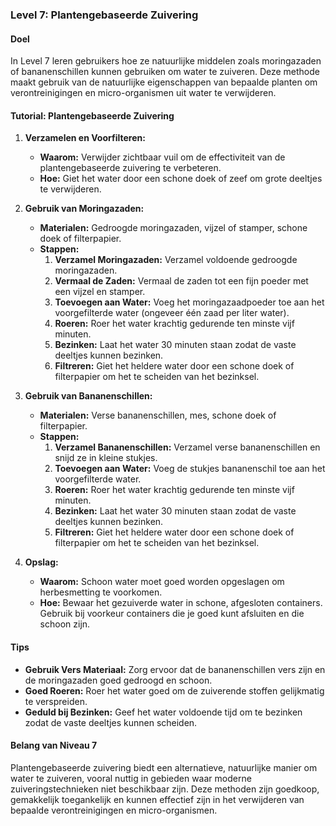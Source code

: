 ### Level 7: Plantengebaseerde Zuivering

#### Doel
In Level 7 leren gebruikers hoe ze natuurlijke middelen zoals moringazaden of bananenschillen kunnen gebruiken om water te zuiveren. Deze methode maakt gebruik van de natuurlijke eigenschappen van bepaalde planten om verontreinigingen en micro-organismen uit water te verwijderen.

#### Tutorial: Plantengebaseerde Zuivering

1. **Verzamelen en Voorfilteren:**
   - **Waarom:** Verwijder zichtbaar vuil om de effectiviteit van de plantengebaseerde zuivering te verbeteren.
   - **Hoe:** Giet het water door een schone doek of zeef om grote deeltjes te verwijderen.

2. **Gebruik van Moringazaden:**
   - **Materialen:** Gedroogde moringazaden, vijzel of stamper, schone doek of filterpapier.
   - **Stappen:**
     1. **Verzamel Moringazaden:** Verzamel voldoende gedroogde moringazaden.
     2. **Vermaal de Zaden:** Vermaal de zaden tot een fijn poeder met een vijzel en stamper.
     3. **Toevoegen aan Water:** Voeg het moringazaadpoeder toe aan het voorgefilterde water (ongeveer één zaad per liter water).
     4. **Roeren:** Roer het water krachtig gedurende ten minste vijf minuten.
     5. **Bezinken:** Laat het water 30 minuten staan zodat de vaste deeltjes kunnen bezinken.
     6. **Filtreren:** Giet het heldere water door een schone doek of filterpapier om het te scheiden van het bezinksel.

3. **Gebruik van Bananenschillen:**
   - **Materialen:** Verse bananenschillen, mes, schone doek of filterpapier.
   - **Stappen:**
     1. **Verzamel Bananenschillen:** Verzamel verse bananenschillen en snijd ze in kleine stukjes.
     2. **Toevoegen aan Water:** Voeg de stukjes bananenschil toe aan het voorgefilterde water.
     3. **Roeren:** Roer het water krachtig gedurende ten minste vijf minuten.
     4. **Bezinken:** Laat het water 30 minuten staan zodat de vaste deeltjes kunnen bezinken.
     5. **Filtreren:** Giet het heldere water door een schone doek of filterpapier om het te scheiden van het bezinksel.

4. **Opslag:**
   - **Waarom:** Schoon water moet goed worden opgeslagen om herbesmetting te voorkomen.
   - **Hoe:** Bewaar het gezuiverde water in schone, afgesloten containers. Gebruik bij voorkeur containers die je goed kunt afsluiten en die schoon zijn.

#### Tips

- **Gebruik Vers Materiaal:** Zorg ervoor dat de bananenschillen vers zijn en de moringazaden goed gedroogd en schoon.
- **Goed Roeren:** Roer het water goed om de zuiverende stoffen gelijkmatig te verspreiden.
- **Geduld bij Bezinken:** Geef het water voldoende tijd om te bezinken zodat de vaste deeltjes kunnen scheiden.

#### Belang van Niveau 7
Plantengebaseerde zuivering biedt een alternatieve, natuurlijke manier om water te zuiveren, vooral nuttig in gebieden waar moderne zuiveringstechnieken niet beschikbaar zijn. Deze methoden zijn goedkoop, gemakkelijk toegankelijk en kunnen effectief zijn in het verwijderen van bepaalde verontreinigingen en micro-organismen.
